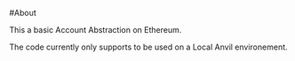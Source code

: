 #About

This a basic Account Abstraction on Ethereum.

The code currently only supports to be used on a Local Anvil environement.